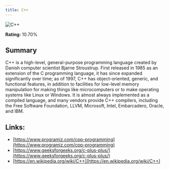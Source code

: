 ```yaml
---
title: C++
---
```


![C++](https://www.tiobe.com/wp-content/themes/tiobe/tiobe-index/images/C__.png)

**Rating:** 10.70%

## Summary

C++ is a high-level, general-purpose programming language created by Danish computer scientist Bjarne Stroustrup. First released in 1985 as an extension of the C programming language, it has since expanded significantly over time; as of 1997, C++ has object-oriented, generic, and functional features, in addition to facilities for low-level memory manipulation for making things like microcomputers or to make operating systems like Linux or Windows. It is almost always implemented as a compiled language, and many vendors provide C++ compilers, including the Free Software Foundation, LLVM, Microsoft, Intel, Embarcadero, Oracle, and IBM.

## Links:

- [https://www.programiz.com/cpp-programming](https://www.programiz.com/cpp-programming)
- [https://www.geeksforgeeks.org/c-plus-plus/](https://www.geeksforgeeks.org/c-plus-plus/)
- [https://en.wikipedia.org/wiki/C++](https://en.wikipedia.org/wiki/C++)

